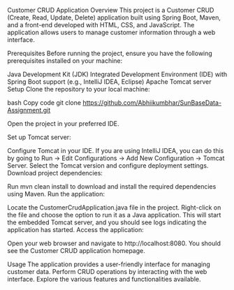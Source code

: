 Customer CRUD Application
Overview
This project is a Customer CRUD (Create, Read, Update, Delete) application built using Spring Boot, Maven, and a front-end developed with HTML, CSS, and JavaScript. The application allows users to manage customer information through a web interface.

Prerequisites
Before running the project, ensure you have the following prerequisites installed on your machine:

Java Development Kit (JDK)
Integrated Development Environment (IDE) with Spring Boot support (e.g., IntelliJ IDEA, Eclipse)
Apache Tomcat server
Setup
Clone the repository to your local machine:

bash
Copy code
git clone https://github.com/Abhiikumbhar/SunBaseData-Assignment.git

Open the project in your preferred IDE.

Set up Tomcat server:

Configure Tomcat in your IDE. If you are using IntelliJ IDEA, you can do this by going to Run -> Edit Configurations -> Add New Configuration -> Tomcat Server.
Select the Tomcat version and configure deployment settings.
Download project dependencies:

Run mvn clean install to download and install the required dependencies using Maven.
Run the application:

Locate the CustomerCrudApplication.java file in the project.
Right-click on the file and choose the option to run it as a Java application.
This will start the embedded Tomcat server, and you should see logs indicating the application has started.
Access the application:

Open your web browser and navigate to http://localhost:8080.
You should see the Customer CRUD application homepage.

Usage
The application provides a user-friendly interface for managing customer data.
Perform CRUD operations by interacting with the web interface.
Explore the various features and functionalities available.
